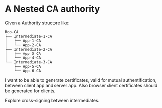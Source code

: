 # A Nested CA authority

Given a Authority structore like:
```
Roo-CA
├── Intermediate-1-CA
│   ├── App-1-CA
│   └── App-2-CA
├── Intermediate-2-CA
│   ├── App-3-CA
│   └── App-4-CA
└── Intermediate-3-CA
    ├── App-5-CA
    └── App-6-CA
```

I want to be able to generate certificates, valid for mutual authentification, between client app and server app.
Also browser client certificates should be generated for clients.

Explore cross-signing between intermediates.